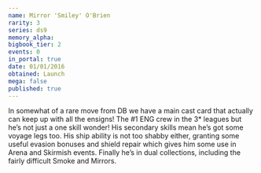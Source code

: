```yaml
---
name: Mirror 'Smiley' O'Brien
rarity: 3
series: ds9
memory_alpha:
bigbook_tier: 2
events: 0
in_portal: true
date: 01/01/2016
obtained: Launch
mega: false
published: true
---
```


In somewhat of a rare move from DB we have a main cast card that actually can keep up with all the ensigns! The #1 ENG crew in the 3* leagues but he’s not just a one skill wonder! His secondary skills mean he’s got some voyage legs too. His ship ability is not too shabby either, granting some useful evasion bonuses and shield repair which gives him some use in Arena and Skirmish events. Finally he’s in dual collections, including the fairly difficult Smoke and Mirrors.
